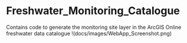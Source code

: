 # Freshwater_Monitoring_Catalogue
Contains code to generate the monitoring site layer in the ArcGIS Online freshwater data catalogue
!(docs/images/WebApp_Screenshot.png)
